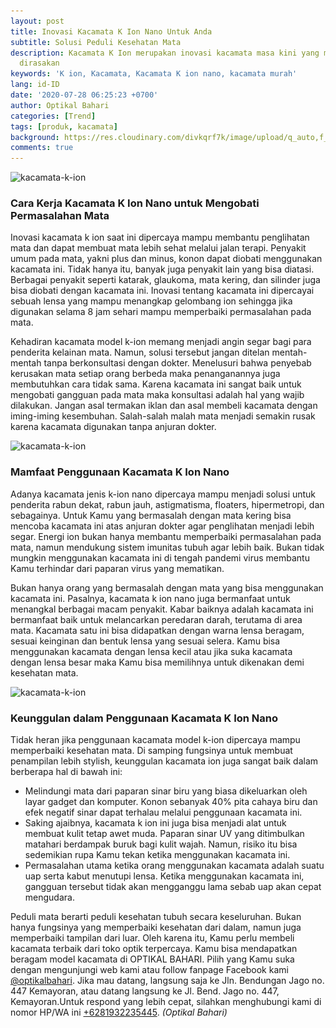```yaml
---
layout: post
title: Inovasi Kacamata K Ion Nano Untuk Anda
subtitle: Solusi Peduli Kesehatan Mata
description: Kacamata K Ion merupakan inovasi kacamata masa kini yang manfaatnya sangat
  dirasakan
keywords: 'K ion, Kacamata, Kacamata K ion nano, kacamata murah'
lang: id-ID
date: '2020-07-28 06:25:23 +0700'
author: Optikal Bahari
categories: [Trend]
tags: [produk, kacamata]
background: https://res.cloudinary.com/divkqrf7k/image/upload/q_auto,f_avif,w_1920,h_1281/posts/kacamata-k-ion/kacamata-k-ion-00
comments: true
---
```


<div class="card-deck mb-3">
  <div class="card shadow p-3 mb-5 bg-white rounded">
    <img
      itemprop="image"
      data-src="/assets/img/posts/kacamata-k-ion/kacamata-k-ion-01.webp"
      src="/assets/img/posts/kacamata-k-ion/kacamata-k-ion-01.webp"
      class="card-img-top"
      alt="kacamata-k-ion">
    <div class="card-body">
      <h3 class="card-title">
        Cara Kerja Kacamata K Ion Nano untuk Mengobati Permasalahan Mata
      </h3>
      <p class="card-text text-left">
        Inovasi kacamata k ion saat ini dipercaya mampu membantu penglihatan mata dan dapat membuat mata lebih sehat melalui jalan terapi. Penyakit umum pada mata, yakni plus dan minus, konon dapat diobati menggunakan kacamata ini. Tidak hanya itu, banyak juga penyakit lain yang bisa diatasi.
				Berbagai penyakit seperti katarak, glaukoma, mata kering, dan silinder juga bisa diobati dengan kacamata ini. Inovasi tentang kacamata ini dipercayai sebuah lensa yang mampu menangkap gelombang ion sehingga jika digunakan selama 8 jam sehari mampu memperbaiki permasalahan pada mata.
      </p>
      <p class="card-text text-left">
        Kehadiran kacamata model k-ion memang menjadi angin segar bagi para penderita kelainan mata. Namun, solusi tersebut jangan ditelan mentah-mentah tanpa berkonsultasi dengan dokter. Menelusuri bahwa penyebab kerusakan mata setiap orang berbeda maka penanganannya juga membutuhkan cara tidak sama.
				Karena kacamata ini sangat baik untuk mengobati gangguan pada mata maka konsultasi adalah hal yang wajib dilakukan. Jangan asal termakan iklan dan asal membeli kacamata dengan iming-iming kesembuhan. Salah-salah malah mata menjadi semakin rusak karena kacamata digunakan tanpa anjuran dokter.
      </p>
    </div>
  </div>
</div>

<div class="card-deck mb-3">
  <div class="card shadow p-3 mb-5 bg-white rounded">
    <img
      itemprop="image"
      data-src="/assets/img/posts/kacamata-k-ion/kacamata-k-ion-02.webp"
      src="/assets/img/posts/kacamata-k-ion/kacamata-k-ion-02.webp"
      class="card-img-top"
      alt="kacamata-k-ion">
    <div class="card-body">
      <h3 class="card-title">
        Mamfaat Penggunaan Kacamata K Ion Nano
      </h3>
      <p class="card-text text-left">
        Adanya kacamata jenis k-ion nano dipercaya mampu menjadi solusi untuk penderita rabun dekat, rabun jauh, astigmatisma, floaters, hipermetropi, dan sebagainya. Untuk Kamu yang bermasalah dengan mata kering bisa mencoba kacamata ini atas anjuran dokter agar penglihatan menjadi lebih segar. Energi ion bukan hanya membantu memperbaiki permasalahan pada mata, namun mendukung sistem imunitas tubuh agar lebih baik. Bukan tidak mungkin menggunakan kacamata ini di tengah pandemi virus membantu Kamu terhindar dari paparan virus yang mematikan.
      </p>
      <p class="card-text text-left">
        Bukan hanya orang yang bermasalah dengan mata yang bisa menggunakan kacamata ini. Pasalnya, kacamata k ion nano juga bermanfaat untuk menangkal berbagai macam penyakit. Kabar baiknya adalah kacamata ini bermanfaat baik untuk melancarkan peredaran darah, terutama di area mata. Kacamata satu ini bisa didapatkan dengan warna lensa beragam, sesuai keinginan dan bentuk lensa yang sesuai selera. Kamu bisa menggunakan kacamata dengan lensa kecil atau jika suka kacamata dengan lensa besar maka Kamu bisa memilihnya untuk dikenakan demi kesehatan mata.
      </p>
    </div>
  </div>
</div>

<div class="card-deck mb-3">
  <div class="card shadow p-3 mb-5 bg-white rounded">
    <img
      itemprop="image"
      data-src="/assets/img/posts/kacamata-k-ion/kacamata-k-ion-03.webp"
      src="/assets/img/posts/kacamata-k-ion/kacamata-k-ion-03.webp"
      class="card-img-top"
      alt="kacamata-k-ion">
    <div class="card-body">
      <h3 class="card-title">
        Keunggulan dalam Penggunaan Kacamata K Ion Nano
      </h3>
      <p class="card-text text-left">
        Tidak heran jika penggunaan kacamata model k-ion dipercaya mampu memperbaiki kesehatan mata. Di samping fungsinya untuk membuat penampilan lebih stylish, keunggulan kacamata ion juga sangat baik dalam berberapa hal di bawah ini:
      </p>
      <ul>
        <li>Melindungi mata dari paparan sinar biru yang biasa dikeluarkan oleh layar gadget dan komputer. Konon sebanyak 40% pita cahaya biru dan efek negatif sinar dapat terhalau melalui penggunaan kacamata ini.</li>
        <li>Saking ajaibnya, kacamata k ion ini juga bisa menjadi alat untuk membuat kulit tetap awet muda. Paparan sinar UV yang ditimbulkan matahari berdampak buruk bagi kulit wajah. Namun, risiko itu bisa sedemikian rupa Kamu tekan ketika menggunakan kacamata ini.</li>
        <li>Permasalahan utama ketika orang menggunakan kacamata adalah suatu uap serta kabut menutupi lensa. Ketika menggunakan kacamata ini, gangguan tersebut tidak akan mengganggu lama sebab uap akan cepat mengudara.</li>
      </ul>
      <p class="card-text text-left">
        Peduli mata berarti peduli kesehatan tubuh secara keseluruhan. Bukan hanya fungsinya yang memperbaiki kesehatan dari dalam, namun juga memperbaiki tampilan dari luar. Oleh karena itu, Kamu perlu membeli kacamata terbaik dari toko optik terpercaya.
        Kamu bisa mendapatkan beragam model kacamata di OPTIKAL BAHARI. Pilih yang Kamu suka dengan mengunjungi web kami atau follow fanpage Facebook kami
        <a
          href="https://www.facebook.com/optikalbahari"
          id="FBClick"
          title="Facebook Page Optikal Bahari"
          class="FacebookPage">@optikalbahari</a>.
			Jika mau datang, langsung saja ke Jln. Bendungan Jago no. 447 Kemayoran, atau datang langsung ke Jl. Bend. Jago no. 447, Kemayoran.Untuk respond yang lebih cepat, silahkan menghubungi kami di nomor HP/WA ini
        <a
          href="https://api.whatsapp.com/send?phone=6281932235445&text=Hallo%2C+saya+butuh+informasi+lebih+lanjut+mengenai+Optikal+Bahari"
          id="WhatsAppClick"
          class="WhatsAppCall"
          title="Call WhatsApp">+6281932235445</a>.
        <em>(Optikal Bahari)</em>
      </p>
    </div>
  </div>
</div>
